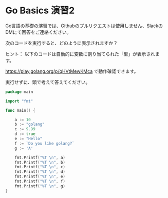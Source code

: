 
# Go Basics 演習2

Go言語の基礎の演習では、Githubのプルリクエストは使用しません、SlackのDMにて回答をご連絡ください。

次のコードを実行すると、どのように表示されますか？

ヒント： 以下のコードは自動的に変数に割り当てられた「型」が表示されます。

https://play.golang.org/p/qHVtMewKMca で動作確認できます。

実行せずに、頭で考えて答えてください。

```go
package main

import "fmt"

func main() {

	a := 10
	b := "golang"
	c := 9.99
	d := true
	e := "Hello"
	f := `Do you like golang?`
	g := 'A'

	fmt.Printf("%T \n", a)
	fmt.Printf("%T \n", b)
	fmt.Printf("%T \n", c)
	fmt.Printf("%T \n", d)
	fmt.Printf("%T \n", e)
	fmt.Printf("%T \n", f)
	fmt.Printf("%T \n", g)
}

```